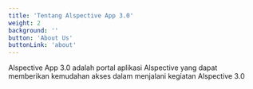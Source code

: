 ```yaml
---
title: 'Tentang Alspective App 3.0'
weight: 2
background: ''
button: 'About Us'
buttonLink: 'about'
---
```


Alspective App 3.0 adalah portal aplikasi Alspective yang dapat memberikan kemudahan akses dalam menjalani kegiatan Alspective 3.0
